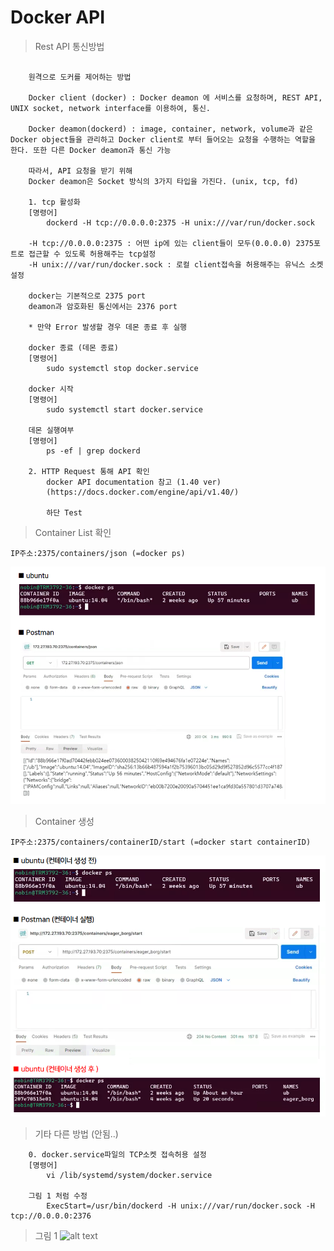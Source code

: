 # Docker API


> Rest API 통신방법

``` docker

	원격으로 도커를 제어하는 방법

	Docker client (docker) : Docker deamon 에 서비스를 요청하며, REST API, UNIX socket, network interface를 이용하여, 통신.

	Docker deamon(dockerd) : image, container, network, volume과 같은 Docker object들을 관리하고 Docker client로 부터 들어오는 요청을 수행하는 역할을 한다. 또한 다른 Docker deamon과 통신 가능

	따라서, API 요청을 받기 위해
	Docker deamon은 Socket 방식의 3가지 타입을 가진다. (unix, tcp, fd)

	1. tcp 활성화		
   	[명령어]
		dockerd -H tcp://0.0.0.0:2375 -H unix:///var/run/docker.sock

	-H tcp://0.0.0.0:2375 : 어떤 ip에 있는 client들이 모두(0.0.0.0) 2375포트로 접근할 수 있도록 허용해주는 tcp설정
	-H unix:///var/run/docker.sock : 로컬 client접속을 허용해주는 유닉스 소켓 설정

	docker는 기본적으로 2375 port
	deamon과 암호화된 통신에서는 2376 port	

	* 만약 Error 발생할 경우 데몬 종료 후 실행

	docker 종료 (데몬 종료)
	[명령어]
		sudo systemctl stop docker.service

	docker 시작
	[명령어]
		sudo systemctl start docker.service

	데몬 실행여부 
	[명령어]
		ps -ef | grep dockerd

	2. HTTP Request 통해 API 확인
		docker API documentation 참고 (1.40 ver)
		(https://docs.docker.com/engine/api/v1.40/)	

		하단 Test	
```
> Container List 확인

	IP주소:2375/containers/json (=docker ps)
![alt text](./images/docker%20API%20Test%20I.png)


> Container 생성

	IP주소:2375/containers/containerID/start (=docker start containerID)
![alt text](./images/docker%20API%20Test%20II.png)


> 기타 다른 방법 (안됨..)
```docker
	0. docker.service파일의 TCP소켓 접속허용 설정
	[명령어]
		vi /lib/systemd/system/docker.service

	그림 1 처럼 수정	
		ExecStart=/usr/bin/dockerd -H unix:///var/run/docker.sock -H tcp://0.0.0.0:2376
```
> 그림 1
![alt text](./images/docker%20remote%20vi.png.png)
